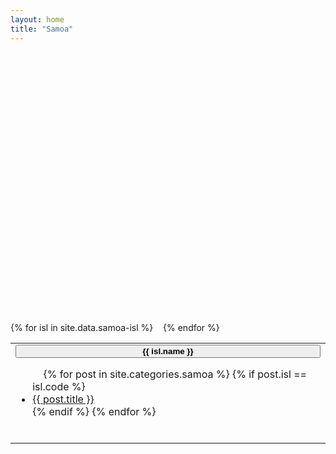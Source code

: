```yaml
---
layout: home
title: "Samoa"
---
```


<div>

<div id="map"></div>



<table>
  <tr>
  {% for isl in site.data.samoa-isl %}
  <td style="vertical-align:top">
    <button onclick="setBounds({{ isl.code }})" style="text-align:center;font-weight:bold;width:100%;">{{ isl.name }}</button>
    <ul>
    {% for post in site.categories.samoa %}
      {% if post.isl == isl.code %}
      <li>
      <a href="{{ site.url }}{{ post.url }}">{{ post.title }}</a>
      </li>
      {% endif %}
    {% endfor %}
    </ul>
  </td>
  {% endfor %}
  </tr>
</table>

</div>


<style>
#map {
  width: 90vw; 
  height: 45vw; 
}
</style>

<script src="https://maps.googleapis.com/maps/api/js"></script>

<script>
var map;

function setMarkerFromLocation(x,y,id,icon){
  var location = new google.maps.LatLng(x,y);
  var marker;
  if(typeof icon == "undefined") {
    marker = new google.maps.Marker( 
      { map: map, 
        url: '/samoa/2015/08/' + id,
        position: location 
      }); 
  }else{
    var image = {
      url: "/samoa/icon/" + icon + ".svg",
      size: new google.maps.Size(50, 50),
      origin: new google.maps.Point(0, 0),
      anchor: new google.maps.Point(25, 25),
      scaledSize: new google.maps.Size(25, 25)
    };
    marker = new google.maps.Marker( 
      { map: map,
        icon: image,
        url: '/samoa/2015/08/' + id,
        position: location 
      }); 
  }
  
  google.maps.event.addListener(marker, 'click', function() { window.location.href = marker.url; }); 
}


function setCenter(location){
  map.setCenter(location);
}

function setStyles(map){
  map.set('styles', [ { "featureType": "water", "elementType": "geometry", "stylers": [ { "visibility": "on" }, { "color": "#aee2e0" } ] }, { "featureType": "landscape", "elementType": "geometry.fill", "stylers": [ { "color": "#abce83" } ] }, { "featureType": "poi", "elementType": "geometry.fill", "stylers": [ { "color": "#769E72" } ] }, { "featureType": "poi", "elementType": "labels.text.fill", "stylers": [ { "color": "#7B8758" } ] }, { "featureType": "poi", "elementType": "labels.text.stroke", "stylers": [ { "color": "#EBF4A4" } ] }, { "featureType": "poi.park", "elementType": "geometry", "stylers": [ { "visibility": "simplified" }, { "color": "#8dab68" } ] }, { "featureType": "road", "elementType": "geometry.fill", "stylers": [ { "visibility": "simplified" } ] }, { "featureType": "road", "elementType": "labels.text.fill", "stylers": [ { "color": "#5B5B3F" } ] }, { "featureType": "road", "elementType": "labels.text.stroke", "stylers": [ { "color": "#ABCE83" } ] }, { "featureType": "road", "elementType": "labels.icon", "stylers": [ { "visibility": "off" } ] }, { "featureType": "road.local", "elementType": "geometry", "stylers": [ { "color": "#A4C67D" } ] }, { "featureType": "road.arterial", "elementType": "geometry", "stylers": [ { "color": "#9BBF72" } ] }, { "featureType": "road.highway", "elementType": "geometry", "stylers": [ { "color": "#EBF4A4" } ] }, { "featureType": "transit", "stylers": [ { "visibility": "off" } ] }, { "featureType": "administrative", "elementType": "geometry.stroke", "stylers": [ { "visibility": "on" }, { "color": "#87ae79" } ] }, { "featureType": "administrative", "elementType": "geometry.fill", "stylers": [ { "color": "#7f2200" }, { "visibility": "off" } ] }, { "featureType": "administrative", "elementType": "labels.text.stroke", "stylers": [ { "color": "#ffffff" }, { "visibility": "on" }, { "weight": 4.1 } ] }, { "featureType": "administrative", "elementType": "labels.text.fill", "stylers": [ { "color": "#495421" } ] }, { "featureType": "administrative.neighborhood", "elementType": "labels", "stylers": [ { "visibility": "off" } ] } ]);
}

function initialize() {
  geocoder = new google.maps.Geocoder();  
  var mapCanvas = document.getElementById('map');
  var mapOptions = {
    zoom: 10,
    center: {lat: -13.758136, lng: -172.10477},
    mapTypeId: google.maps.MapTypeId.ROADMAP
  };
  map = new google.maps.Map(mapCanvas, mapOptions);
  setStyles(map);
  setMarkerFromLocation(-13.753836,-172.11687,"ferry","ferry");
  setMarkerFromLocation(-13.66891,-172.17941,"bus","bus");
  setMarkerFromLocation(-13.748744,-172.22913,"salelonga", "market");
  setMarkerFromLocation(-13.613283,-172.20215, "joelan","fale");
  setMarkerFromLocation(-13.451613,-172.33061, "lava-fields", "church");
  setMarkerFromLocation(-13.536176,-172.39386, "crater-man","crater");
  setMarkerFromLocation(-13.499144,-172.78738, "falealupo","snorkel");
  setMarkerFromLocation(-13.745346,-172.3137, "afa-aau-waterfall","waterfall");
  setMarkerFromLocation(-13.708181,-172.60092, "satuiatua","fale");
  setMarkerFromLocation(-13.801262,-172.52443,"blow-hole","blow-hole");
  setMarkerFromLocation(-14.037134,-171.67784, "maota-o-maa","fale");
  setMarkerFromLocation(-14.0157,-171.7358,"coastal-walk", "hiker");
  setMarkerFromLocation(-13.834241,-171.77185, "apia", "market");
  setMarkerFromLocation(-13.8756895,-171.60178, "piula-cave", "church");
  setMarkerFromLocation(-13.853478,-172.11687, "manono", "fale");
  setMarkerFromLocation(-13.83045,-172.0081, "plane", "plane");


}


google.maps.event.addDomListener(window, 'load', initialize);

</script>

<script>
function setBounds(bounds){
  var bs = new google.maps.LatLngBounds();
  bounds.forEach(function(a) { 
    bs.extend(a.lat,a.lng);
    alert("test");
  });
  map.fitBounds(bounds);
  map.setCenter(map.bounds.getCenter());
}

var savaii = [{lat:-13.499144, lng:-172.78738},{ lat:-13.451613, lng: -172.33061}];
</script>
